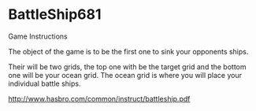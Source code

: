 BattleShip681
=============

Game Instructions

The object of the game is to be the first one to sink your opponents ships.

Their will be two grids, the top one with be the target grid and the bottom one will be your ocean grid. The ocean grid is where you will
place your individual battle ships. 

http://www.hasbro.com/common/instruct/battleship.pdf
